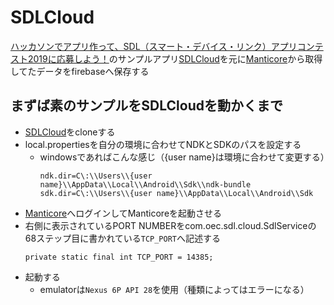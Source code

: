 # SDLCloud
[ハッカソンでアプリ作って、SDL（スマート・デバイス・リンク）アプリコンテスト2019に応募しよう！](https://hmcn.connpass.com/event/143901/)のサンプルアプリ[SDLCloud](https://github.com/oic0310/SDLCloud)を元に[Manticore](https://www.smartdevicelink.com/resources/manticore/)から取得してたデータをfirebaseへ保存する

## まずば素のサンプルをSDLCloudを動かくまで
* [SDLCloud](https://github.com/oic0310/SDLCloud)をcloneする
* local.propertiesを自分の環境に合わせてNDKとSDKのパスを設定する
  * windowsであればこんな感じ（{user name}は環境に合わせて変更する）
    ```
    ndk.dir=C\:\\Users\\{user name}\\AppData\\Local\\Android\\Sdk\\ndk-bundle
    sdk.dir=C\:\\Users\\{user name}\\AppData\\Local\\Android\\Sdk
    ```
* [Manticore](https://www.smartdevicelink.com/resources/manticore/)へログインしてManticoreを起動させる
* 右側に表示されているPORT NUMBERをcom.oec.sdl.cloud.SdlServiceの68ステップ目に書かれている`TCP_PORT`へ記述する
    ```
    private static final int TCP_PORT = 14385;
    ```
* 起動する
  * emulatorは`Nexus 6P API 28`を使用（種類によってはエラーになる）
